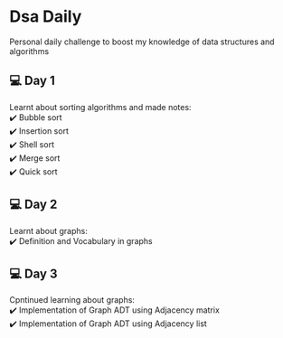 # Dsa Daily

Personal daily challenge to boost my knowledge of data structures and algorithms

## :computer: Day 1

Learnt about sorting algorithms and made notes:<br>
:heavy_check_mark: Bubble sort<br>
:heavy_check_mark: Insertion sort<br>
:heavy_check_mark: Shell sort<br>
:heavy_check_mark: Merge sort<br>
:heavy_check_mark: Quick sort

## :computer: Day 2

Learnt about graphs:<br>
:heavy_check_mark: Definition and Vocabulary in graphs<br>

## :computer: Day 3

Cpntinued learning about graphs:<br>
:heavy_check_mark: Implementation of Graph ADT using Adjacency matrix<br>
:heavy_check_mark: Implementation of Graph ADT using Adjacency list<br>
